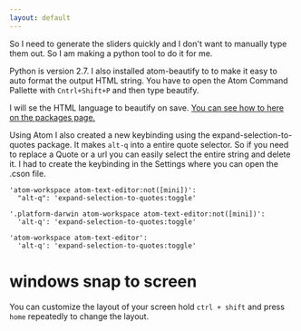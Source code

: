 ```yaml
---
layout: default
---
```


So I need to generate the sliders quickly and I don't want to manually type them out. So I am making a python tool to do it for me.

Python is version 2.7. I also installed atom-beautify to to make it easy to auto format the output HTML string. You have to open the Atom Command Pallette with `Cntrl+Shift+P` and then type beautify.

I will se the HTML language to beautify on save. [You can see how to here on the packages page.](https://atom.io/packages/atom-beautify#usage)

Using Atom I also created a new keybinding using the expand-selection-to-quotes package. It makes `alt-q` into a entire quote selector. So if you need to replace a Quote or a url you can easily select the entire string and delete it. I had to create the keybinding in the Settings where you can open the .cson file.

```
'atom-workspace atom-text-editor:not([mini])':
  "alt-q": 'expand-selection-to-quotes:toggle'

'.platform-darwin atom-workspace atom-text-editor:not([mini])':
  'alt-q': 'expand-selection-to-quotes:toggle'

'atom-workspace atom-text-editor':
  'alt-q': 'expand-selection-to-quotes:toggle'
```

# windows snap to screen

You can customize the layout of your screen hold `ctrl + shift` and press `home` repeatedly to change the layout.
